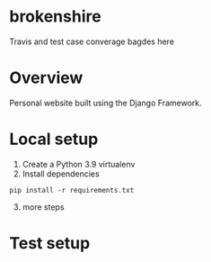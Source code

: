 # brokenshire

Travis and test case converage bagdes here

# Overview
Personal website built using the Django Framework.

# Local setup
  1. Create a Python 3.9 virtualenv
  2. Install dependencies
   ```
   pip install -r requirements.txt
   ```
  3. more steps
  
# Test setup
